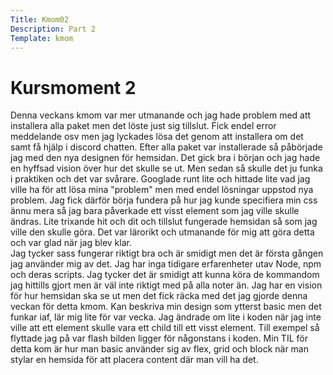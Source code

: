 ```yaml
---
Title: Kmom02
Description: Part 2
Template: kmom
---
```


Kursmoment 2
==================

Denna veckans kmom var mer utmanande och jag hade problem med att installera alla paket men det löste just sig tillslut.
Fick endel error meddelande osv men jag lyckades lösa det genom att installera om det samt få hjälp i discord chatten.
Efter alla paket var installerade så påbörjade jag med den nya designen för hemsidan.
Det gick bra i början och jag hade en hyffsad vision över hur det skulle se ut.
Men sedan så skulle det ju funka i praktiken och det var svårare.
Googlade runt lite och hittade lite vad jag ville ha för att lösa mina "problem" men med endel lösningar uppstod nya problem.
Jag fick därför börja fundera på hur jag kunde specifiera min css ännu mera så jag bara påverkade ett visst element som jag ville skulle ändras.
Lite trixande hit och dit och tillslut fungerade hemsidan så som jag ville den skulle göra.
Det var lärorikt och utmanande för mig att göra detta och var glad när jag blev klar.</br>
Jag tycker sass fungerar riktigt bra och är smidigt men det är första gången jag använder mig av det.
Jag har inga tidigare erfarenheter utav Node, npm och deras scripts.
Jag tycker det är smidigt att kunna köra de kommandom jag hittills gjort men är väl inte riktigt med på alla noter än.
Jag har en vision för hur hemsidan ska se ut men det fick räcka med det jag gjorde denna veckan för detta kmom.
Kan beskriva min design som ytterst basic men det funkar iaf, lär mig lite för var vecka.
Jag ändrade om lite i koden när jag inte ville att ett element skulle vara ett child till ett visst element.
Till exempel så flyttade jag på var flash bilden ligger för någonstans i koden.
Min TIL för detta kom är hur man basic använder sig av flex, grid och block när man stylar en hemsida för att placera content där man vill ha det.
